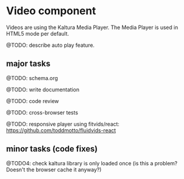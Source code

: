 # Video component

Videos are using the Kaltura Media Player. The Media Player is used in HTML5 mode per default.

@TODO: describe auto play feature.

## major tasks

@TODO: schema.org

@TODO: write documentation

@TODO: code review

@TODO: cross-browser tests

@TODO: responsive player using fitvids/react: https://github.com/toddmotto/fluidvids-react

## minor tasks (code fixes)

@TODO4: check kaltura library is only loaded once (is this a problem? Doesn't the browser cache it anyway?)

